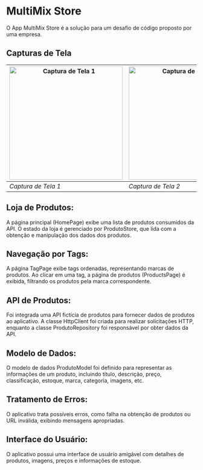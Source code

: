 # MultiMix Store

O App MultiMix Store é a solução para um desafio de código proposto por uma empresa.

## Capturas de Tela

| <img src="https://github.com/douglasmouralds/store-flutter/assets/142683965/452c956f-c2da-4684-8b5d-4eb297c63970" alt="Captura de Tela 1" width="300"> | <img src="https://github.com/douglasmouralds/store-flutter/assets/142683965/f2d3c61b-ad8c-470b-815a-35fc6e2f641a" alt="Captura de Tela 2" width="300"> | <img src="https://github.com/douglasmouralds/store-flutter/assets/142683965/12c2747f-aa18-4735-92dc-93327e99b8d7" alt="Captura de Tela 3" width="300"> |
| --- | --- | --- |
| *Captura de Tela 1* | *Captura de Tela 2* | *Captura de Tela 3* |

## Loja de Produtos:

A página principal (HomePage) exibe uma lista de produtos consumidos da API.
O estado da loja é gerenciado por ProdutoStore, que lida com a obtenção e manipulação dos dados dos produtos.

## Navegação por Tags:

A página TagPage exibe tags ordenadas, representando marcas de produtos.
Ao clicar em uma tag, a página de produtos (ProductsPage) é exibida, filtrando os produtos pela marca correspondente.

## API de Produtos:

Foi integrada uma API fictícia de produtos para fornecer dados de produtos ao aplicativo.
A classe HttpClient foi criada para realizar solicitações HTTP, enquanto a classe ProdutoRepository foi responsável por obter dados da API.

## Modelo de Dados:

O modelo de dados ProdutoModel foi definido para representar as informações de um produto, incluindo título, descrição, preço, classificação, estoque, marca, categoria, imagens, etc.

## Tratamento de Erros:

O aplicativo trata possíveis erros, como falha na obtenção de produtos ou URL inválida, exibindo mensagens apropriadas.

## Interface do Usuário:

O aplicativo possui uma interface de usuário amigável com detalhes de produtos, imagens, preços e informações de estoque.
